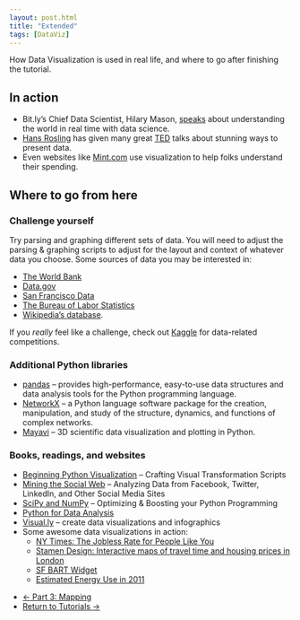 ```yaml
---
layout: post.html
title: "Extended"
tags: [DataViz]
---
```


How Data Visualization is used in real life, and where to go after finishing the tutorial.

## In action

* Bit.ly’s Chief Data Scientist, Hilary Mason, [speaks](http://www.youtube.com/watch?v=zwtg2yOCdpM) about understanding the world in real time with data science.
* [Hans Rosling](http://www.ted.com/speakers/hans_rosling.html) has given many great [TED](http://www.ted.com) talks about stunning ways to present data.
* Even websites like [Mint.com](https://www.mint.com/) use visualization to help folks understand their spending.


## Where to go from here  

<h3>Challenge yourself</h3>

Try parsing and graphing different sets of data. You will need to adjust the parsing & graphing scripts to adjust for the layout and context of whatever data you choose.  Some sources of data you may be interested in:

* [The World Bank](http://data.worldbank.org/)
* [Data.gov](http://www.data.gov)
* [San Francisco Data](https://data.sfgov.org/)
* [The Bureau of Labor Statistics](http://www.bls.gov/)
* [Wikipedia’s database](http://en.wikipedia.org/wiki/Wikipedia:Database_download).

If you _really_ feel like a challenge, check out [Kaggle](http://www.kaggle.com/) for data-related competitions.

### Additional Python libraries

* [pandas](http://pandas.pydata.org/) – provides high-performance, easy-to-use data structures and data analysis tools for the Python programming language.
* [NetworkX](http://networkx.github.com/) – a Python language software package for the creation, manipulation, and study of the structure, dynamics, and functions of complex networks.
* [Mayavi](http://docs.enthought.com/mayavi/mayavi/) – 3D scientific data visualization and plotting in Python.

### Books, readings, and websites

* [Beginning Python Visualization](http://www.amazon.com/gp/product/1430218436?ie=UTF8&tag=flowingdata-20&linkCode=as2&camp=1789&creative=390957&creativeASIN=1430218436) – Crafting Visual Transformation Scripts
* [Mining the Social Web](http://shop.oreilly.com/product/0636920010203.do) – Analyzing Data from Facebook, Twitter, LinkedIn, and Other Social Media Sites
* [SciPy and NumPy](http://shop.oreilly.com/product/0636920020219.do) – Optimizing & Boosting your Python Programming
* [Python for Data Analysis](http://oreilly.com/shop/product/0636920023784.html)
* [Visual.ly](http://visual.ly/) – create data visualizations and infographics
* Some awesome data visualizations in action:
	* [NY Times: The Jobless Rate for People Like You](http://www.nytimes.com/interactive/2009/11/06/business/economy/unemployment-lines.html?_r=0)
	* [Stamen Design: Interactive maps of travel time and housing prices in London](http://stamen.com/clients/mysociety)
	* [SF BART Widget](http://worrydream.com/#!/bartwidget)
	* [Estimated Energy Use in 2011](https://flowcharts.llnl.gov/content/energy/energy_archive/energy_flow_2011/LLNLUSEnergy2011.png)

<nav>
  <ul class="pager">
    <li class="previous"><a href="{{ get_url('/dataviz/part-3/') }}"><span aria-hidden="true">&larr;</span> Part 3: Mapping</a></li>
    <li class="next"><a href="{{ get_url('/tutorials/') }}">Return to Tutorials <span aria-hidden="true">&rarr;</span></a></li>
  </ul>
</nav>

